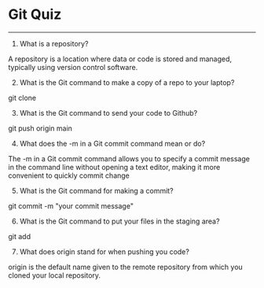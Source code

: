 # Git Quiz



---

1. What is a repository?

<!-- Write your answer under here -->
A repository is a location where data or code is stored and managed, typically using version control software.

2. What is the Git command to make a copy of a repo to your laptop?

<!-- Write your answer under here -->
git clone <repository URL>

3. What is the Git command to send your code to Github?

<!-- Write your answer under here -->
git push origin main

4. What does the -m in a Git commit command mean or do?

<!-- Write your answer here -->
The -m in a Git commit command allows you to specify a commit message in the command line without opening a text editor, making it more convenient to quickly commit change

5. What is the Git command for making a commit?

<!-- Write your answer here -->
git commit -m "your commit message"

6. What is the Git command to put your files in the staging area?

<!-- Write your answer here -->
git add <file or directory>

7. What does origin stand for when pushing you code?

<!-- Write your answer here -->
origin is the default name given to the remote repository from which you cloned your local repository.